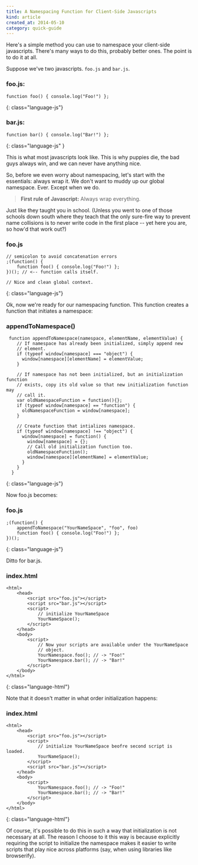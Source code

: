```yaml
---
title: A Namespacing Function for Client-Side Javascripts
kind: article
created_at: 2014-05-10
category: quick-guide
---
```


<!-- ._ -->

Here's a simple method you can use to namespace your client-side javascripts.
There's many ways to do this, probably better ones. The point is to do it at
all.

Suppose we've two javascripts. `foo.js` and `bar.js`.

### foo.js:

    function foo() { console.log("Foo!") };
{: class="language-js"}

### bar.js:

    function bar() { console.log("Bar!") };
{: class="language-js" }

This is what most javascripts look like. This is why puppies die, the
bad guys always win, and we can never have anything nice.

So, before we even worry about namespacing, let's start with the
essentials: always wrap it.
We don't want to muddy up our global namespace. Ever. Except when we do.

> **First rule of Javascript:** Always wrap everything.

Just like they taught you
in school. (Unless you went to one of those schools down south where they
teach that the only
sure-fire way to prevent name collisions is to never write code in the first
place -- yet here you are, so how'd that work out?)

### foo.js

    // semicolon to avoid concatenation errors
    ;(function() {
        function foo() { console.log("Foo!") };
    })(); // <-- function calls itself.

    // Nice and clean global context.
{: class="language-js"}

Ok, now we're ready for our namespacing function. This function creates a
function that initiates a namespace:

### appendToNamespace()

     function appendToNamespace(namespace, elementName, elementValue) {
        // If namespace has already been initialized, simply append new
        // element.
        if (typeof window[namespace] === "object") {
          window[namespace][elementName] = elementValue;
        }

        // If namespace has not been initialized, but an initialization function
        // exists, copy its old value so that new initialization function may
        // call it.
        var oldNamespaceFunction = function(){};
        if (typeof window[namespace] == "function") {
          oldNamespaceFunction = window[namespace];
        }

        // Create function that intializes namespace.
        if (typeof window[namespace] !== "object") {
          window[namespace] = function() {
            window[namespace] = {};
            // Call old initialization function too.
            oldNamespaceFunction();
            window[namespace][elementName] = elementValue;
          }
        }
      }
{: class="language-js"}

Now foo.js becomes:

### foo.js

    ;(function() {
        appendToNamespace("YourNameSpace", "foo", foo)
        function foo() { console.log("Foo!") };
    })();
{: class="language-js"}

Ditto for bar.js.

### index.html

    <html>
        <head>
            <script src="foo.js"></script>
            <script src="bar.js"></script>
            <script>
                // initialize YourNameSpace
                YourNameSpace();
            </script>
        </head>
        <body>
            <script>
                // Now your scripts are available under the YourNameSpace
                // object.
                YourNamespace.foo(); // -> "Foo!"
                YourNamespace.bar(); // -> "Bar!"
            </script>
        </body>
    </html>
{: class="language-html"}

Note that it doesn't matter in what order initialization happens:

### index.html

    <html>
        <head>
            <script src="foo.js"></script>
            <script>
                // initialize YourNameSpace beofre second script is loaded.
                YourNameSpace();
            </script>
            <script src="bar.js"></script>
        </head>
        <body>
            <script>
                YourNamespace.foo(); // -> "Foo!"
                YourNamespace.bar(); // -> "Bar!"
            </script>
        </body>
    </html>
{: class="language-html"}

Of course, it's possible to do this in such a way that initialization is not
necessary at all. The reason I choose to it this way is because explicitly
requiring the script to initialize the namespace makes it easier to write
scripts that play nice across platforms (say, when using libraries
like browserify).
